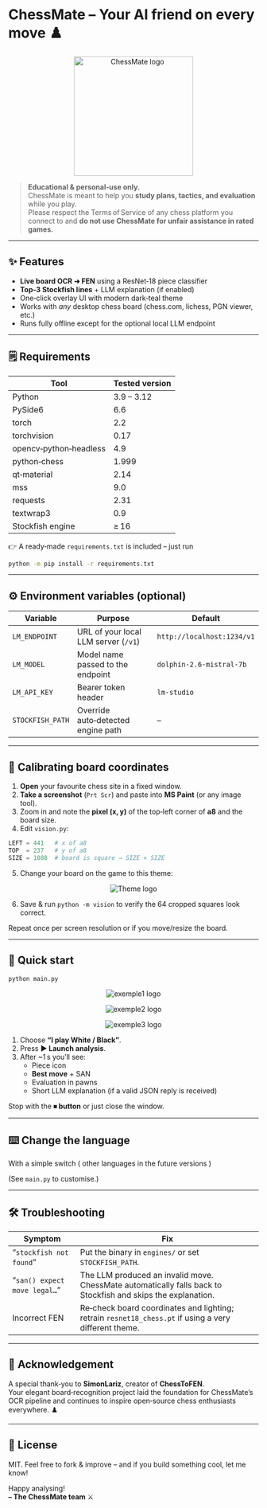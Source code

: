# ChessMate – Your AI friend on every move ♟️

<p align="center">
  <img src="assets/chessmate.png" alt="ChessMate logo" width="240"/>
</p>

> **Educational & personal‑use only.**  
> ChessMate is meant to help you **study plans, tactics, and evaluation** while you play.  
> Please respect the Terms of Service of any chess platform you connect to and **do not use ChessMate for unfair assistance in rated games.**

---

## ✨ Features
- **Live board OCR ➜ FEN** using a ResNet‑18 piece classifier  
- **Top‑3 Stockfish lines** + LLM explanation (if enabled)  
- One‑click overlay UI with modern dark‑teal theme  
- Works with _any_ desktop chess board (chess.com, lichess, PGN viewer, etc.)  
- Runs fully offline except for the optional local LLM endpoint

---

## 🗒️  Requirements
| Tool | Tested version |
|------|----------------|
| Python | 3.9 – 3.12 |
| PySide6 | 6.6 |
| torch | 2.2 |
| torchvision | 0.17 |
| opencv‑python‑headless | 4.9 |
| python‑chess | 1.999 |
| qt‑material | 2.14 |
| mss | 9.0 |
| requests | 2.31 |
| textwrap3 | 0.9 |
| Stockfish engine | ≥ 16 |

👉  A ready‑made `requirements.txt` is included – just run

```bash
python -m pip install -r requirements.txt
```

---

## ⚙️ Environment variables (optional)

| Variable | Purpose | Default |
|----------|---------|---------|
| `LM_ENDPOINT` | URL of your local LLM server (`/v1`) | `http://localhost:1234/v1` |
| `LM_MODEL`    | Model name passed to the endpoint   | `dolphin-2.6-mistral-7b` |
| `LM_API_KEY`  | Bearer token header                 | `lm-studio` |
| `STOCKFISH_PATH` | Override auto‑detected engine path | – |

---

## 🎯 Calibrating board coordinates

1. **Open** your favourite chess site in a fixed window.  
2. **Take a screenshot** (`Prt Scr`) and paste into **MS Paint** (or any image tool).  
3. Zoom in and note the **pixel (x, y)** of the top‑left corner of **a8** and the board size.  
4. Edit `vision.py`:

```python
LEFT = 441   # x of a8
TOP  = 237   # y of a8
SIZE = 1088  # board is square → SIZE × SIZE
```
5. Change your board on the game to this theme: 

<p align="center">
  <img src="assets/theme.png" alt="Theme logo"/>
</p>

6. Save & run `python -m vision` to verify the 64 cropped squares look correct.

Repeat once per screen resolution or if you move/resize the board.

---

## 🚀 Quick start

```bash
python main.py
```
<p align="center">
  <img src="assets/exemple1.png" alt="exemple1 logo"/>
</p>
<p align="center">
  <img src="assets/exemple2.png" alt="exemple2 logo"/>
</p>
<p align="center">
  <img src="assets/exemple3.png" alt="exemple3 logo"/>
</p>

1. Choose **“I play White / Black”**.  
2. Press **▶ Launch analysis**.  
3. After ~1 s you’ll see:
   * Piece icon  
   * **Best move** + SAN  
   * Evaluation in pawns  
   * Short LLM explanation (if a valid JSON reply is received)  

Stop with the **⏹ button** or just close the window.

---

## ⌨️ Change the language

With a simple switch ( other languages in the future versions )

(See `main.py` to customise.)

---

## 🛠️  Troubleshooting

| Symptom | Fix |
|---------|-----|
| “`stockfish not found`” | Put the binary in `engines/` or set `STOCKFISH_PATH`. |
| “`san() expect move legal…`” | The LLM produced an invalid move. ChessMate automatically falls back to Stockfish and skips the explanation. |
| Incorrect FEN | Re‑check board coordinates and lighting; retrain `resnet18_chess.pt` if using a very different theme. |

---

## 🙏 Acknowledgement

A special thank‑you to **SimonLariz**, creator of **ChessToFEN**.  
Your elegant board‑recognition project laid the foundation for ChessMate’s OCR pipeline and continues to inspire open‑source chess enthusiasts everywhere. ♟️

---

## 📄 License

MIT.  Feel free to fork & improve – and if you build something cool, let me know!

Happy analysing!  
**– The ChessMate team** ⚔️
